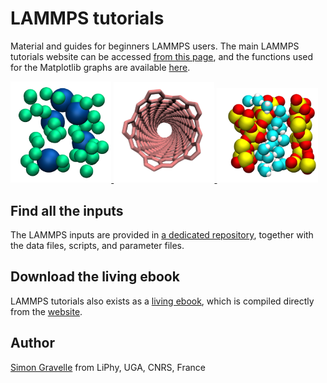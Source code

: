 # LAMMPS tutorials

Material and guides for beginners LAMMPS users.
The main LAMMPS tutorials website can be accessed [from this page](https://lammpstutorials.github.io/),
and the functions used for the Matplotlib graphs are available [here](https://github.com/simongravelle/pyplot-perso).

<p float="left">
    <a href="https://lammpstutorials.github.io/sphinx/build/html/tutorials/level1/lennard-jones-fluid.html">
        <img src="https://raw.githubusercontent.com/lammpstutorials/lammpstutorials.github.io/version2.0/docs/avatars/level1/lennard-jones-fluid/avatar-LJ-LAMMPS.png" width="32%" />
    </a>
    <a href="https://lammpstutorials.github.io/sphinx/build/html/tutorials/level1/breaking-a-carbon-nanotube.html">
        <img src="https://raw.githubusercontent.com/lammpstutorials/lammpstutorials.github.io/version2.0/docs/avatars/level1/breaking-a-carbon-nanotube/CNT.png" width="32%" />
    </a>
    <a href="https://lammpstutorials.github.io/sphinx/build/html/tutorials/level3/water-adsorption-in-silica.html">
        <img src="https://raw.githubusercontent.com/lammpstutorials/lammpstutorials.github.io/version2.0/docs/avatars/level3/water-adsorption-in-silica/water-adsorption.png" width="32%" />
    </a>
</p>

## Find all the inputs

The LAMMPS inputs are provided in [a dedicated repository](https://github.com/lammpstutorials/lammpstutorials-inputs),
together with the data files, scripts, and parameter files.

## Download the living ebook

LAMMPS tutorials also exists as a [living ebook](https://github.com/lammpstutorials/lammpstutorials-ebook),
which is compiled directly from the [website](https://lammpstutorials.github.io/). 

## Author

[Simon Gravelle](https://github.com/simongravelle) from LiPhy, UGA, CNRS, France

